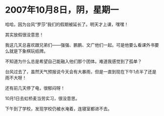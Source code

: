 # 2007年10月8日，阴，星期一

哈哈，因为台风“罗莎”我们的假期被延长了。明天才上课，嘿嘿！

其实放假很没意思！

我这几天总喜欢跟兄弟们——强强、鹏鹏、文广他们一起。可是他要么看课外书要么就是下象棋玩纸牌。

不知道为什么总是希望自己能融入他们那个团体。难道我感觉到了孤单？

台风过去了，虽然天气预报说今天会有大暴雨，但是一直到现在下午1点半了还是雨不大呀！

还有前几天停了电，很郁闷呀！

10月1日去虹桥麦当劳实习，很没意思。

下午到了学校，发现学校仍被水淹着，连寝室都进不去。
